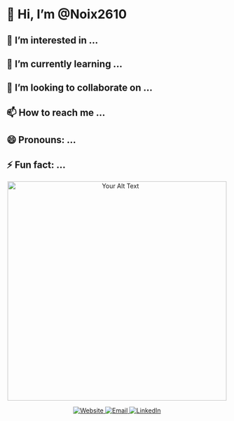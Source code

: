 # 👋 Hi, I’m @Noix2610

## 👀 I’m interested in ...

## 🌱 I’m currently learning ...

## 💞️ I’m looking to collaborate on ...

## 📫 How to reach me ...

## 😄 Pronouns: ...

## ⚡ Fun fact: ...

<!---
Noix2610/Noix2610 is a ✨ special ✨ repository because its `README.md` (this file) appears on your GitHub profile.
You can click the Preview link to take a look at your changes.
--->

<!-- Ejemplo de uso de HTML básico -->
<p align="center">
  <img src="https://your-image-url-here" alt="Your Alt Text" width="500">
</p>

<!-- Agregar enlaces y otros elementos HTML -->
<p align="center">
  <a href="[https://your-website-link.com](https://www.linkedin.com/in/jose-pino-araya-909931219/)">
    <img src="https://img.shields.io/badge/Website-YourName-blue?style=flat-square&logo=your-logo&logoColor=white" alt="Website">
  </a>
  <a href="mailto:your-email@example.com">
    <img src="https://img.shields.io/badge/Email-YourEmail-red?style=flat-square&logo=gmail&logoColor=white" alt="Email">
  </a>
  <a href="https://www.linkedin.com/in/your-profile/">
    <img src="https://img.shields.io/badge/LinkedIn-YourName-blue?style=flat-square&logo=linkedin&logoColor=white" alt="LinkedIn">
  </a>
</p>
